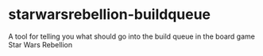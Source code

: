 # starwarsrebellion-buildqueue
A tool for telling you what should go into the build queue in the board game Star Wars Rebellion
